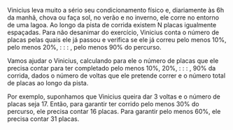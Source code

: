 Vinicius leva muito a sério seu condicionamento físico e, diariamente às 6h da manhã, chova ou faça sol, no verão e no inverno, ele corre no entorno de uma lagoa. Ao longo da pista de corrida existem N placas igualmente espaçadas. Para não desanimar do exercício, Vinicius conta o número de placas pelas quais ele já passou e verifica se ele já correu pelo menos 10%, pelo menos 20%, : : : , pelo menos 90% do percurso.

Vamos ajudar o Vinicius, calculando para ele o número de placas que ele precisa contar para ter completado pelo menos 10%, 20%, : : : , 90% da corrida, dados o número de voltas que ele pretende correr e o número total de placas ao longo da pista.

Por exemplo, suponhamos que Vinicius queira dar 3 voltas e o número de placas seja 17. Então, para garantir ter corrido pelo menos 30% do percurso, ele precisa contar 16 placas. Para garantir pelo menos 60%, ele precisa contar 31 placas.
